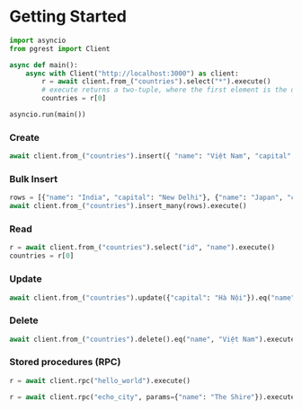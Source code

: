 # Getting Started

```py
import asyncio
from pgrest import Client

async def main():
    async with Client("http://localhost:3000") as client:
        r = await client.from_("countries").select("*").execute()
        # execute returns a two-tuple, where the first element is the data.
        countries = r[0]

asyncio.run(main())
```

### Create

```py
await client.from_("countries").insert({ "name": "Việt Nam", "capital": "Hà Nội" }).execute()
```

### Bulk Insert

```py
rows = [{"name": "India", "capital": "New Delhi"}, {"name": "Japan", "capital": "Tokyo"}]
await client.from_("countries").insert_many(rows).execute()
```

### Read

```py
r = await client.from_("countries").select("id", "name").execute()
countries = r[0]
```

### Update

```py
await client.from_("countries").update({"capital": "Hà Nội"}).eq("name", "Việt Nam").execute()
```

### Delete

```py
await client.from_("countries").delete().eq("name", "Việt Nam").execute()
```

### Stored procedures (RPC)

```py
r = await client.rpc("hello_world").execute()
```

```py
r = await client.rpc("echo_city", params={"name": "The Shire"}).execute()
```
